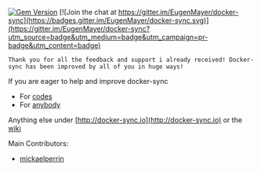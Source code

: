[![Gem Version](https://badge.fury.io/rb/docker-sync.svg)](https://badge.fury.io/rb/docker-sync) [![Join the chat at https://gitter.im/EugenMayer/docker-sync](https://badges.gitter.im/EugenMayer/docker-sync.svg)](https://gitter.im/EugenMayer/docker-sync?utm_source=badge&utm_medium=badge&utm_campaign=pr-badge&utm_content=badge)

    Thank you for all the feedback and support i already received! Docker-sync has been improved by all of you in huge ways!

If you are eager to help and improve docker-sync
 - For [codes](https://github.com/EugenMayer/docker-sync/issues?q=is%3Aissue+is%3Aopen+label%3A%22help+wanted%22)
 - For [anybody](https://github.com/EugenMayer/docker-sync/issues?utf8=%E2%9C%93&q=is%3Aissue%20is%3Aopen%20label%3A%22help%20wanted%22%20%20label%3A%22documentation%22%20)
 
Anything else under [http://docker-sync.io](http://docker-sync.io) or the [wiki](https://github.com/EugenMayer/docker-sync/wiki) 

Main Contributors:
 - [mickaelperrin](https://github.com/mickaelperrin)


